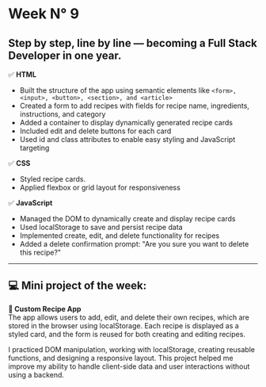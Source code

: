 # Week N° 9

## Step by step, line by line — becoming a Full Stack Developer in one year.

✅ **HTML**  
- Built the structure of the app using semantic elements like ```<form>, <input>, <button>, <section>, and <article>```
- Created a form to add recipes with fields for recipe name, ingredients, instructions, and category
- Added a container to display dynamically generated recipe cards
- Included edit and delete buttons for each card
- Used id and class attributes to enable easy styling and JavaScript targeting

✅ **CSS**  
- Styled recipe cards.
- Applied flexbox or grid layout for responsiveness

✅ **JavaScript**  
- Managed the DOM to dynamically create and display recipe cards
- Used localStorage to save and persist recipe data
- Implemented create, edit, and delete functionality for recipes
- Added a delete confirmation prompt: "Are you sure you want to delete this recipe?"

---

## 💻 Mini project of the week:  
**📒 Custom Recipe App**  
The app allows users to add, edit, and delete their own recipes, which are stored in the browser using localStorage.
Each recipe is displayed as a styled card, and the form is reused for both creating and editing recipes.

I practiced DOM manipulation, working with localStorage, creating reusable functions, and designing a responsive layout.
This project helped me improve my ability to handle client-side data and user interactions without using a backend.
